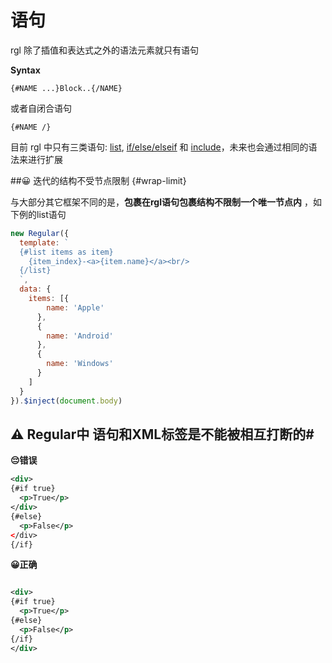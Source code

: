 # 语句


rgl 除了插值和表达式之外的语法元素就只有语句


__Syntax__

`{#NAME ...}Block..{/NAME}`

或者自闭合语句

`{#NAME /}`



目前 rgl 中只有三类语句: [list](./list.md), [if/else/elseif](./if.md) 和 [include](./include.md)，未来也会通过相同的语法来进行扩展


##😀 迭代的结构不受节点限制  {#wrap-limit}

与大部分其它框架不同的是，__包裹在rgl语句包裹结构不限制一个唯一节点内__ ，如下例的list语句

```js
new Regular({
  template: `
  {#list items as item}
    {item_index}-<a>{item.name}</a><br/>
  {/list}
  `,
  data: {
    items: [{
        name: 'Apple'
      },
      {
        name: 'Android'
      },
      {
        name: 'Windows'
      }
    ]
  }
}).$inject(document.body)

```

<script async src="//jsfiddle.net/leeluolee/npsthb45/embed/js,result/"></script>


## ⚠️ Regular中 语句和XML标签是不能被相互打断的#



__😔错误️__

```xml
<div>
{#if true}
  <p>True</p>
</div>
{#else}
  <p>False</p>
</div>
{/if}

```

__😀正确__

```xml

<div>
{#if true}
  <p>True</p>
{#else}
  <p>False</p>
{/if}
</div>

```


